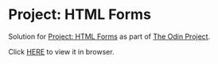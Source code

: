 # Project: HTML Forms

Solution for [Project: HTML Forms](https://www.theodinproject.com/courses/html5-and-css3/lessons/html-forms) as part of [The Odin Project](https://www.theodinproject.com).

Click [HERE](https://raikomu.github.io/project-html-forms/) to view it in browser.
